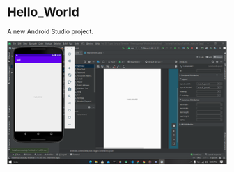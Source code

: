 # Hello_World

A new Android Studio project.

<p align="center">
<img src="https://github.com/KurniAndi/Android-Studio-Hello-World/blob/master/image.png"/>
</p>
